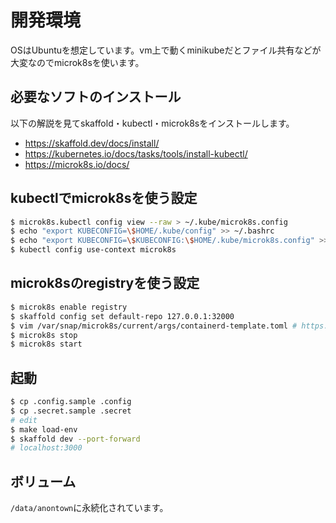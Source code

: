 # 開発環境
OSはUbuntuを想定しています。vm上で動くminikubeだとファイル共有などが大変なのでmicrok8sを使います。

## 必要なソフトのインストール
以下の解説を見てskaffold・kubectl・microk8sをインストールします。

* https://skaffold.dev/docs/install/
* https://kubernetes.io/docs/tasks/tools/install-kubectl/
* https://microk8s.io/docs/

## kubectlでmicrok8sを使う設定

```sh
$ microk8s.kubectl config view --raw > ~/.kube/microk8s.config
$ echo "export KUBECONFIG=\$HOME/.kube/config" >> ~/.bashrc
$ echo "export KUBECONFIG=\$KUBECONFIG:\$HOME/.kube/microk8s.config" >> ~/.bashrc
$ kubectl config use-context microk8s
```
## microk8sのregistryを使う設定

```sh
$ microk8s enable registry
$ skaffold config set default-repo 127.0.0.1:32000
$ vim /var/snap/microk8s/current/args/containerd-template.toml # https://microk8s.io/docs/registry-private
$ microk8s stop
$ microk8s start
```

## 起動
```sh
$ cp .config.sample .config
$ cp .secret.sample .secret
# edit
$ make load-env
$ skaffold dev --port-forward
# localhost:3000
```

## ボリューム
`/data/anontown`に永続化されています。
